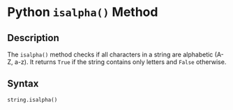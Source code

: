 # Python `isalpha()` Method

## Description
The `isalpha()` method checks if all characters in a string are alphabetic (A-Z, a-z). It returns `True` if the string contains only letters and `False` otherwise.

## Syntax
```python
string.isalpha()

